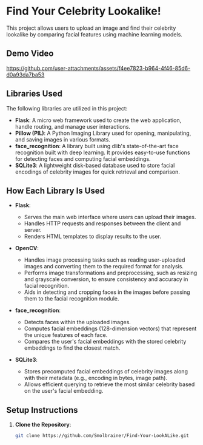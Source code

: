 # Find Your Celebrity Lookalike! #
This project allows users to upload an image and find their celebrity lookalike by comparing facial features using machine learning models.

## Demo Video ##

https://github.com/user-attachments/assets/f4ee7823-b964-4f46-85d6-d0a93da7ba53

## Libraries Used

The following libraries are utilized in this project:

- **Flask**: A micro web framework used to create the web application, handle routing, and manage user interactions.
- **Pillow (PIL)**: A Python Imaging Library used for opening, manipulating, and saving images in various formats.
- **face_recognition**: A library built using dlib's state-of-the-art face recognition built with deep learning. It provides easy-to-use functions for detecting faces and computing facial embeddings.
- **SQLite3**: A lightweight disk-based database used to store facial encodings of celebrity images for quick retrieval and comparison.

## How Each Library Is Used

- **Flask**:
  - Serves the main web interface where users can upload their images.
  - Handles HTTP requests and responses between the client and server.
  - Renders HTML templates to display results to the user.

- **OpenCV**:
  - Handles image processing tasks such as reading user-uploaded images and converting them to the required format for analysis.
  - Performs image transformations and preprocessing, such as resizing and grayscale conversion, to ensure consistency and accuracy in facial recognition.
  - Aids in detecting and cropping faces in the images before passing them to the facial recognition module.

- **face_recognition**:
  - Detects faces within the uploaded images.
  - Computes facial embeddings (128-dimension vectors) that represent the unique features of each face.
  - Compares the user's facial embeddings with the stored celebrity embeddings to find the closest match.

- **SQLite3**:
  - Stores precomputed facial embeddings of celebrity images along with their metadata (e.g., encoding in bytes, image path).
  - Allows efficient querying to retrieve the most similar celebrity based on the user's facial embedding.

## Setup Instructions

1. **Clone the Repository**:

   ```bash
   git clone https://github.com/Smolbrainer/Find-Your-LookALike.git
